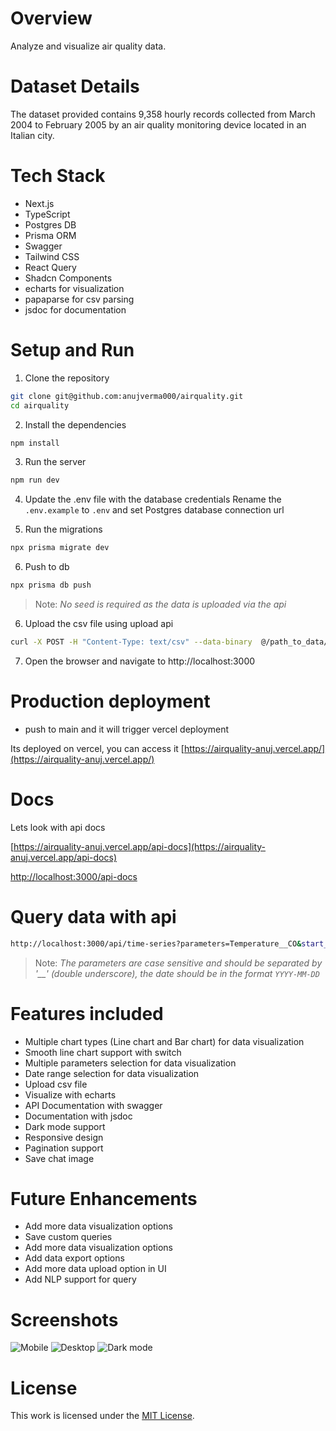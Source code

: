 # Overview
Analyze and visualize air quality data.

# Dataset Details
The dataset provided contains 9,358 hourly records collected from March 2004 to February
2005 by an air quality monitoring device located in an Italian city.

# Tech Stack
- Next.js
- TypeScript
- Postgres DB
- Prisma ORM
- Swagger
- Tailwind CSS
- React Query
- Shadcn Components
- echarts for visualization
- papaparse for csv parsing
- jsdoc for documentation


# Setup and Run

1. Clone the repository
```bash
git clone git@github.com:anujverma000/airquality.git
cd airquality
```

2. Install the dependencies
```bash
npm install
```

3. Run the server
```bash
npm run dev
```

4. Update the .env file with the database credentials
Rename the `.env.example` to `.env` and set Postgres database connection url

5. Run the migrations
```bash
npx prisma migrate dev
```

6. Push to db
```bash
npx prisma db push
```

> Note: *No seed is required as the data is uploaded via the api*

6. Upload the csv file using upload api
```bash
curl -X POST -H "Content-Type: text/csv" --data-binary  @/path_to_data/AirQualityUCI.csv http://localhost:3000/api/upload
```

7. Open the browser and navigate to http://localhost:3000


# Production deployment

- push to main and it will trigger vercel deployment

Its deployed on vercel, you can access it [https://airquality-anuj.vercel.app/](https://airquality-anuj.vercel.app/)


# Docs

Lets look with api docs


[https://airquality-anuj.vercel.app/api-docs](https://airquality-anuj.vercel.app/api-docs)

[http://localhost:3000/api-docs](http://localhost:3000/api-docs)


# Query data with api
```bash
http://localhost:3000/api/time-series?parameters=Temperature__CO&start_date=2004-03-10&end_date=2004-4-10
```

> Note: *The parameters are case sensitive and should be separated by '__' (double underscore), the date should be in the format `YYYY-MM-DD`*

# Features included
- Multiple chart types (Line chart and Bar chart) for data visualization
- Smooth line chart support with switch
- Multiple parameters selection for data visualization
- Date range selection for data visualization
- Upload csv file
- Visualize with echarts
- API Documentation with swagger
- Documentation with jsdoc
- Dark mode support
- Responsive design
- Pagination support
- Save chat image

# Future Enhancements
- Add more data visualization options
- Save custom queries
- Add more data visualization options
- Add data export options
- Add more data upload option in UI
- Add NLP support for query

# Screenshots
![Mobile](https://raw.githubusercontent.com/anujverma000/airquality/refs/heads/main/screenshots/Screenshot%202025-02-21%20at%203.05.50%E2%80%AFAM.png)
![Desktop](https://raw.githubusercontent.com/anujverma000/airquality/refs/heads/main/screenshots/Screenshot%202025-02-21%20at%203.06.06%E2%80%AFAM.png)
![Dark mode](https://raw.githubusercontent.com/anujverma000/airquality/refs/heads/main/screenshots/Screenshot%202025-02-21%20at%203.07.28%E2%80%AFAM.png)


# License
This work is licensed under the [MIT License](https://github.com/anujverma000/airquality/blob/main/LICENCE).
